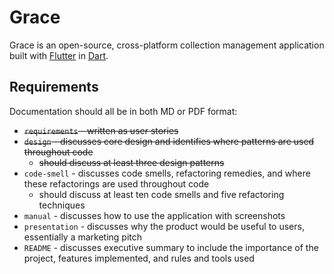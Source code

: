 # Grace

Grace is an open-source, cross-platform collection management application built with [Flutter](https://flutter.dev/) in [Dart](https://dart.dev/).

## Requirements

Documentation should all be in both MD or PDF format:

- ~~`requirements` - written as user stories~~
- ~~`design` - discusses core design and identifies where patterns are used throughout code~~
    - ~~should discuss at least three design patterns~~
- `code-smell` - discusses code smells, refactoring remedies, and where these refactorings are used throughout code
    - should discuss at least ten code smells and five refactoring techniques
- `manual` - discusses how to use the application with screenshots
- `presentation` - discusses why the product would be useful to users, essentially a marketing pitch
- `README` - discusses executive summary to include the importance of the project, features implemented, and rules and tools used
